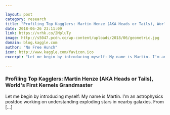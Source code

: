 ```yaml
---

layout: post
category: research
title: "Profiling Top Kagglers: Martin Henze (AKA Heads or Tails), World's First Kernels Grandmaster"
date: 2018-06-26 23:11:09
link: https://vrhk.co/2MpluTy
image: http://s5047.pcdn.co/wp-content/uploads/2018/06/geometric.jpg
domain: blog.kaggle.com
author: "No Free Hunch"
icon: http://www.kaggle.com/favicon.ico
excerpt: "Let me begin by introducing myself: My name is Martin. I'm an astrophysics postdoc working on understanding exploding stars in nearby galaxies. From [...]"

---
```


### Profiling Top Kagglers: Martin Henze (AKA Heads or Tails), World's First Kernels Grandmaster

Let me begin by introducing myself: My name is Martin. I'm an astrophysics postdoc working on understanding exploding stars in nearby galaxies. From [...]